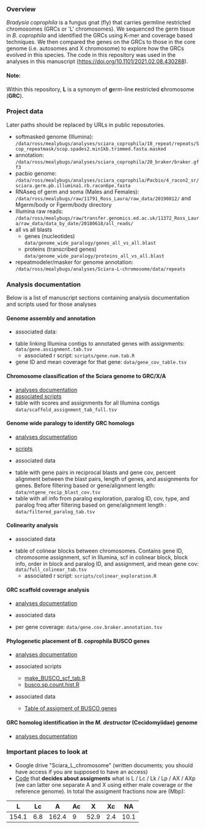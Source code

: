 ### Overview

*Bradysia coprophila* is a fungus gnat (fly) that carries germline restricted chromosomes (GRCs or 'L' chromosomes). We sequenced the germ tissue in *B. coprophila* and identified the GRCs using K-mer and coverage based techniques. We then compared the genes on the GRCs to those in the core genome (i.e. autosomes and X chromosome) to explore how the GRCs evolved in this species. The code in this repository was used in the analyses in this manuscript (https://doi.org/10.1101/2021.02.08.430288).

#### Note:
Within this repository, **L** is a synonym of **g**erm-line **r**estricted **c**hromosome (**GRC**).

### Project data

Later paths should be replaced by URLs in public reposutories.

- softmasked genome (Illumina): `/data/ross/mealybugs/analyses/sciara_coprophila/18_repeat/repeats/Scop_repeatmask/scop.spades2.min1kb.trimmed.fasta.masked`
- annotation: `/data/ross/mealybugs/analyses/sciara_coprophila/20_braker/braker.gff3`
- pacbio genome: `/data/ross/mealybugs/analyses/sciara_coprophila/Pacbio/4_racon2_sr/sciara.germ.pb.illumina1.rb.racon6pe.fasta`
- RNAseq of germ and soma (Males and Females):
`/data/ross/mealybugs/raw/11791_Ross_Laura/raw_data/20190812/` and Mgerm/body or Fgerm/body directory
- Illumina raw reads:
`/data/ross/mealybugs/raw/transfer.genomics.ed.ac.uk/11372_Ross_Laura/raw_data/data_by_date/20180618/all_reads/`
- all vs all blasts
  - genes (nucleotides) `data/genome_wide_paralogy/genes_all_vs_all.blast`
  - proteins (transcribed genes) `data/genome_wide_paralogy/proteins_all_vs_all.blast`
- repeatmodeler/masker for genome annotation:
`/data/ross/mealybugs/analyses/Sciara-L-chromosome/data/repeats`

### Analysis documentation

Below is a list of manuscript sections containing analysis documentation and scripts used for those analyses

#### Genome assembly and annotation
  - associated data:
  * table linking Illumina contigs to annotated genes with assignments: `data/gene.assignment.tab.tsv`
    - associated r script: `scripts/gene.num.tab.R`
  * gene ID and mean coverage for that gene: `data/gene_cov_table.tsv`

#### Chromosome classification of the Sciara genome to GRC/X/A
  - [analyses documentation](analyses/assigment-of-L-X-A.md)
  - [associated scripts](scripts/kmer-assigment-of-L-X-A)
  - table with scores and assignments for all Illumina contigs
      `data/scaffold_assignment_tab_full.tsv`
      
#### Genome wide paralogy to identify GRC homologs
  - [analyses documentation](analyses/genome_wide_paralogy.md)


  - [scripts](scripts/paralog_divergence_prelim_analysis.R)
  - associated data
  * table with gene pairs in reciprocal blasts and gene cov, percent alignment between the blast pairs, length of genes, and assignments for genes. Before filtering based or gene/alignment length:  `data/ntgene_recip_blast_cov.tsv`
  * table with all info from paralog exploration, paralog ID, cov, type, and paralog freq after filtering based on gene/alignment length :  `data/filtered_paralog_tab.tsv`
    
#### Colinearity analysis
  - associated data
  * table of colinear blocks between chromosomes. Contains gene ID, chromosome assignment, scf in Illumina, scf in colinear block, block info, order in block and paralog ID, and assignment, and mean gene cov: `data/full_colinear_tab.tsv`
    - associated r script: `scripts/colinear_exploration.R`

#### GRC scaffold coverage analysis
  - [analyses documentation](analyses/cov_L_genes.md)


  - associated data
   * per gene coverage: `data/gene.cov.braker.annotation.tsv`

#### Phylogenetic placement of B. coprophila BUSCO genes
  - [analyses documentation](analyses/Phylogeny_GRC_AX_paralogs_wBUSCO_IQtree.md)


  - associated scripts
      * [make_BUSCO_scf_tab.R](scripts/make_BUSCO_scf_tab.R)
      * [busco.sp.count.hist.R](scripts/busco.sp.count.hist.R)
  - associated data
      * [Table of assigment of BUSCO genes](tables/BUSCO_assigned.tsv)

#### GRC homolog identification in the _M. destructor_ (Cecidomyiidae) genome

  - [analyses documentation](analyses/GRC_homology_to_Mdestructor_vs_core_genome.md)


### Important places to look at

  - Google drive "Sciara_L_chromosome" (written documents; you should have access if you are supposed to have an access)
  - [Code](https://github.com/RossLab/Sciara-L-chromosome/blob/master/scripts/kmer-assigment-of-L-X-A/L-assignment.R#L28-L30) that **decides about assigments** what is L / Lc / Lk / Lp / AX / AXp (we can latter one separate A and X using either male coverage or the reference genome). In total the assigment fractions now are (Mbp):

  |    L    |    Lc    |    A    |    Ac    |    X    |    Xc    |    NA    |
  | ------- | -------- | ------- | -------- | ------- | -------- | -------- |
  | 154.1   |  6.8     |  162.4  |  9       |  52.9   |  2.4     |  10.1    |

